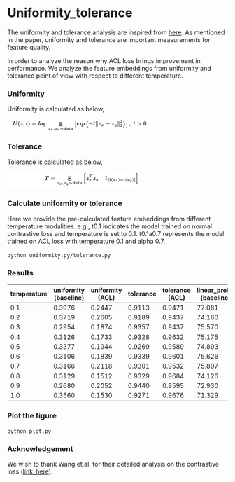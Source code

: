 # Uniformity_tolerance

The uniformity and tolerance analysis are inspired from [here](https://openaccess.thecvf.com/content/CVPR2021/papers/Wang_Understanding_the_Behaviour_of_Contrastive_Loss_CVPR_2021_paper.pdf). As mentioned in the paper, uniformity and tolerance are important measurements for feature quality.

In order to analyze the reason why ACL loss brings improvement in performance. We analyze the feature embeddings from  uniformity and tolerance point of view with respect to different temperature.

### Uniformity

Uniformity is calculated as below,

![uniformity](uniformity.png)
### Tolerance

Tolerance is calculated as below,

![tolerance](tolerance.png)

### Calculate uniformity or tolerance

Here we provide the pre-calculated feature embeddings from different temperature modalities. e.g., t0.1 indicates the model trained on normal contrastive loss and temperature is set to 0.1. t0.1a0.7 represents the model trained on ACL loss with temperature 0.1 and alpha 0.7.

`` python uniformity.py/tolerance.py ``


### Results
| temperature | uniformity (baseline) | uniformity (ACL) | tolerance | tolerance (ACL) | linear_probe (baseline) | linear_probe (ACL) |
|-------------|-----------------------|------------------|-----------|-----------------|-------------------------|--------------------|
| 0.1         | 0.3976                | 0.2447           | 0.9113    | 0.9471          | 77.081                  | 78.356             |
| 0.2         | 0.3719                | 0.2605           | 0.9189    | 0.9437          | 74.160                  | 77.070             |
| 0.3         | 0.2954                | 0.1874           | 0.9357    | 0.9437          | 75.570                  | 75.615             |
| 0.4         | 0.3126                | 0.1733           | 0.9328    | 0.9632          | 75.175                  | 75.389             |
| 0.5         | 0.3377                | 0.1944           | 0.9269    | 0.9589          | 74.893                  | 77.149             |
| 0.6         | 0.3106                | 0.1839           | 0.9339    | 0.9601          | 75.626                  | 77.645             |
| 0.7         | 0.3166                | 0.2118           | 0.9301    | 0.9532          | 75.897                  | 76.664             |
| 0.8         | 0.3129                | 0.1512           | 0.9329    | 0.9684          | 74.126                  | 75.276             |
| 0.9         | 0.2680                | 0.2052           | 0.9440    | 0.9595          | 72.930                  | 76.810             |
| 1.0         | 0.3560                | 0.1530           | 0.9271    | 0.9676          | 71.329                  | 75.964             |
### Plot the figure

``python plot.py``

### Acknowledgement

We wish to thank Wang et.al. for their detailed analysis on the contrastive loss ([link_here](https://openaccess.thecvf.com/content/CVPR2021/papers/Wang_Understanding_the_Behaviour_of_Contrastive_Loss_CVPR_2021_paper.pdf)).
